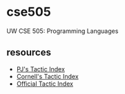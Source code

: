 # cse505
UW CSE 505: Programming Languages

## resources
- [PJ's Tactic Index](https://pjreddie.com/coq-tactics/)
- [Cornell's Tactic Index](https://www.cs.cornell.edu/courses/cs3110/2018sp/a5/coq-tactics-cheatsheet.html)
- [Official Tactic Index](https://coq.inria.fr/refman/coq-tacindex.html)
